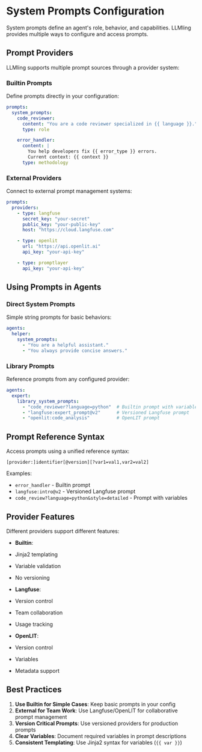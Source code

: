 # System Prompts Configuration

System prompts define an agent's role, behavior, and capabilities. LLMling provides multiple ways to configure and access prompts.

## Prompt Providers

LLMling supports multiple prompt sources through a provider system:

### Builtin Prompts

Define prompts directly in your configuration:

```yaml
prompts:
  system_prompts:
    code_reviewer:
      content: "You are a code reviewer specialized in {{ language }}."
      type: role

    error_handler:
      content: |
        You help developers fix {{ error_type }} errors.
        Current context: {{ context }}
      type: methodology
```

### External Providers

Connect to external prompt management systems:

```yaml
prompts:
  providers:
    - type: langfuse
      secret_key: "your-secret"
      public_key: "your-public-key"
      host: "https://cloud.langfuse.com"

    - type: openlit
      url: "https://api.openlit.ai"
      api_key: "your-api-key"

    - type: promptlayer
      api_key: "your-api-key"
```

## Using Prompts in Agents

### Direct System Prompts

Simple string prompts for basic behaviors:

```yaml
agents:
  helper:
    system_prompts:
      - "You are a helpful assistant."
      - "You always provide concise answers."
```

### Library Prompts

Reference prompts from any configured provider:

```yaml
agents:
  expert:
    library_system_prompts:
      - "code_reviewer?language=python"  # Builtin prompt with variables
      - "langfuse:expert_prompt@v2"      # Versioned Langfuse prompt
      - "openlit:code_analysis"          # OpenLIT prompt
```

## Prompt Reference Syntax

Access prompts using a unified reference syntax:

```
[provider:]identifier[@version][?var1=val1,var2=val2]
```

Examples:

- `error_handler` - Builtin prompt
- `langfuse:intro@v2` - Versioned Langfuse prompt
- `code_review?language=python&style=detailed` - Prompt with variables

## Provider Features

Different providers support different features:

- **Builtin**:

- Jinja2 templating
- Variable validation
- No versioning

- **Langfuse**:

- Version control
- Team collaboration
- Usage tracking

- **OpenLIT**:

- Version control
- Variables
- Metadata support

## Best Practices

1. **Use Builtin for Simple Cases**: Keep basic prompts in your config
2. **External for Team Work**: Use Langfuse/OpenLIT for collaborative prompt management
3. **Version Critical Prompts**: Use versioned providers for production prompts
4. **Clear Variables**: Document required variables in prompt descriptions
5. **Consistent Templating**: Use Jinja2 syntax for variables (`{{ var }}`)
